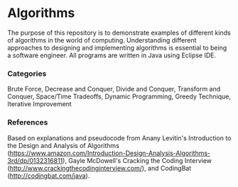 # Algorithms
The purpose of this repository is to demonstrate examples of different kinds of algorithms in the world of computing. Understanding different approaches to designing and implementing algorithms is essential to being a software engineer. All programs are written in Java using Eclipse IDE.

### Categories

Brute Force, Decrease and Conquer, Divide and Conquer, Transform and Conquer, Space/Time Tradeoffs, Dynamic Programming, Greedy Technique, Iterative Improvement

### References

Based on explanations and pseudocode from Anany Levitin's Introduction to the Design and Analysis of Algorithms (https://www.amazon.com/Introduction-Design-Analysis-Algorithms-3rd/dp/0132316811), Gayle McDowell's Cracking the Coding Interview (http://www.crackingthecodinginterview.com/), and CodingBat (http://codingbat.com/java).
